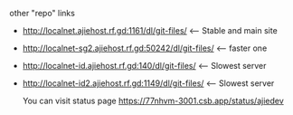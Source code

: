 other "repo" links 
- http://localnet.ajiehost.rf.gd:1161/dl/git-files/ <-- Stable and main site
- http://localnet-sg2.ajiehost.rf.gd:50242/dl/git-files/ <-- faster one
- http://localnet-id.ajiehost.rf.gd:140/dl/git-files/  <-- Slowest server
- http://localnet-id2.ajiehost.rf.gd:1149/dl/git-files/ <-- Slowest server

  You can visit status page https://77nhvm-3001.csb.app/status/ajiedev
